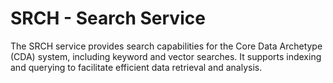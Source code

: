 # SRCH - Search Service

The SRCH service provides search capabilities for the Core Data Archetype (CDA) system, including keyword and vector searches. It supports indexing and querying to facilitate efficient data retrieval and analysis.